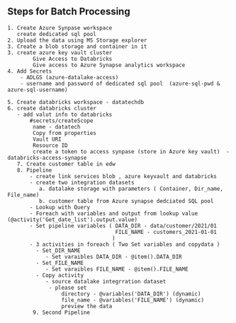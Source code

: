 ## Steps for Batch Processing
    1. Create Azure Synpase workspace 
       create dedicated sql pool 
    2. Upload the data using MS Storage explorer
    3. Create a blob storage and container in it
    3. create azure key vault cluster 
            Give Access to Databricks
            Give access to Azure Synapse analytics workspace
    4. Add Secrets 
        - ADLGS (azure-datalake-access)
        - username and password of dedicated sql pool  (azure-sql-pwd & azure-sql-username)
     
    5. Create databricks workspace - datatechdb
    6. create databricks cluster 
       - add valut info to databricks 
           #secrets/createScope 
            name - datatech
            Copy from properties 
            Vault URI
            Resource ID
            create a token to access synpase (store in Azure key vault)  - databricks-access-synapse            
       7. Create customer table in edw
       8. Pipeline 
           - create link services blob , azure keyvault and databricks
           - create two integration datasets
              a. datalake storage with parameters ( Container, Dir_name, File_name)
              b. customer table from Azure synapse dedciated SQL pool
           - Lookup with Query
           - Foreach with variables and output from lookup value (@activity('Get_date_list').output.value)
           - Set pipeline variables ( DATA_DIR - data/customer/2021/01
                                      FILE_NAME - customers_2021-01-01
                                     )
           - 3 activities in foreach ( Two Set variables and copydata )
             - Set_DIR_NAME 
                - Set varaibles DATA_DIR - @item().DATA_DIR
             - Set_FILE_NAME
                - Set varaibles FILE_NAME - @item().FILE_NAME
             - Copy activity
                - source datalake integrration dataset
                 - please set 
                     directory - @variables('DATA_DIR') (dynamic)
                     file_name - @variables('FILE_NAME') (dynamic)
                     preview the data 
            9. Second Pipeline 
